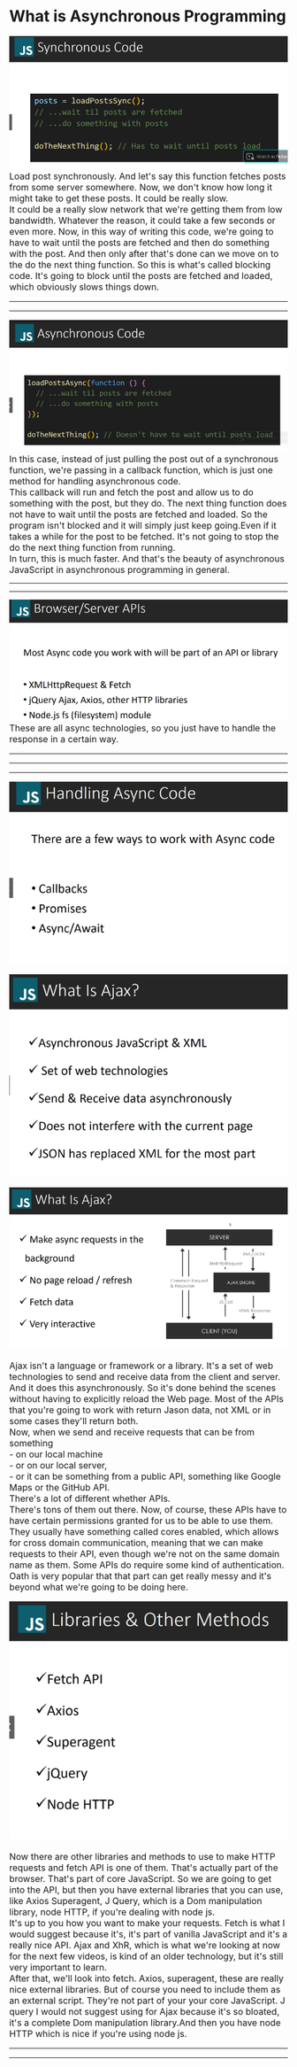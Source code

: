 # What is Asynchronous Programming

![Alt text](./images/sync.jpg)
<font size='3'>Load post synchronously.
And let's say this function fetches posts from some server somewhere.
Now, we don't know how long it might take to get these posts.
It could be really slow.<br/>
It could be a really slow network that we're getting them from low bandwidth.
Whatever the reason, it could take a few seconds or even more.
Now, in this way of writing this code, we're going to have to wait until the posts are fetched and
then do something with the post.
And then only after that's done can we move on to the do the next thing function.
So this is what's called blocking code.
It's going to block until the posts are fetched and loaded, which obviously slows things down.

<hr/>
<hr/>

![Alt text](./images/Async.jpg)
In this case, instead of just pulling the post out of a synchronous function, we're passing in a callback function, which is just one method for handling asynchronous code.<br/>
This callback will run and fetch the post and allow us to do something with the post, but they do.
The next thing function does not have to wait until the posts are fetched and loaded.
So the program isn't blocked and it will simply just keep going.Even if it takes a while for the post to be fetched.
It's not going to stop the do the next thing function from running.<br/>
In turn, this is much faster.
And that's the beauty of asynchronous JavaScript in asynchronous programming in general.</font>

<hr/>
<hr/>

![Alt text](./images/As.jpg)
<font size='3'> These are all async technologies, so you just have to handle the response in a certain way.

<hr/>
<hr/>
<hr/>

![Alt text](./images/AsyncMethods.jpg)

![Alt text](images/ajj.jpg)

![Alt text](./images/Ajax2.jpg)

Ajax isn't a language or framework or a library.
It's a set of web technologies to send and receive data from the client and server.
And it does this asynchronously.
So it's done behind the scenes without having to explicitly reload the Web page.
Most of the APIs that you're going to work with return Jason data, not XML or in some cases they'll return both.<br/>
Now, when we send and receive requests that can be from something<br/> - on our local machine <br/> - or on our local
server, <br/> - or it can be something from a public API, something like Google Maps or the GitHub API. <br/>
There's a lot of different whether APIs.<br/>
There's tons of them out there.
Now, of course, these APIs have to have certain permissions granted for us to be able to use them.<br/>
They usually have something called cores enabled, which allows for cross domain communication, meaning that we can make requests to their API, even though we're not on the same domain name as them.
Some APIs do require some kind of authentication.
Oath is very popular that that part can get really messy and it's beyond what we're going to be doing here.

![Alt text](./images/other.jpg)

Now there are other libraries and methods to use to make HTTP requests and fetch API is one of them.
That's actually part of the browser.
That's part of core JavaScript.
So we are going to get into the API, but then you have external libraries that you can use, like Axios
Superagent, J Query, which is a Dom manipulation library, node HTTP, if you're dealing with node js. <br/>
It's up to you how you want to make your requests. Fetch is what I would suggest because it's, it's part of vanilla
JavaScript and it's a really nice API.
Ajax and XhR, which is what we're looking at now for the next few videos, is kind of an older technology,
but it's still very important to learn.<br/>
After that, we'll look into fetch. Axios, superagent, these are really nice external libraries.
But of course you need to include them as an external script.
They're not part of your your core JavaScript. J query
I would not suggest using for Ajax because it's so bloated, it's a complete Dom manipulation library.And then you have node HTTP which is nice if you're using node js.

<hr/>
<hr/>

</font>

